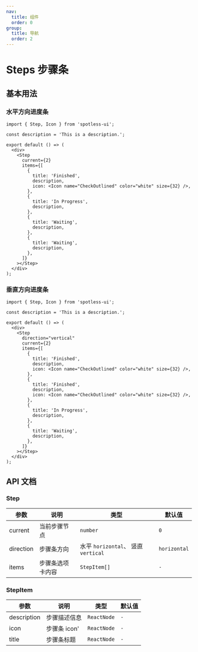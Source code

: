 ```yaml
---
nav:
  title: 组件
  order: 0
group:
  title: 导航
  order: 2
---
```


# Steps 步骤条

## 基本用法

### 水平方向进度条

```tsx
import { Step, Icon } from 'spotless-ui';

const description = 'This is a description.';

export default () => (
  <div>
    <Step
      current={2}
      items={[
        {
          title: 'Finished',
          description,
          icon: <Icon name="CheckOutlined" color="white" size={32} />,
        },
        {
          title: 'In Progress',
          description,
        },
        {
          title: 'Waiting',
          description,
        },
        {
          title: 'Waiting',
          description,
        },
      ]}
    ></Step>
  </div>
);
```

### 垂直方向进度条

```tsx
import { Step, Icon } from 'spotless-ui';

const description = 'This is a description.';

export default () => (
  <div>
    <Step
      direction="vertical"
      current={2}
      items={[
        {
          title: 'Finished',
          description,
          icon: <Icon name="CheckOutlined" color="white" size={32} />,
        },
        {
          title: 'Finished',
          description,
          icon: <Icon name="CheckOutlined" color="white" size={32} />,
        },
        {
          title: 'In Progress',
          description,
        },
        {
          title: 'Waiting',
          description,
        },
      ]}
    ></Step>
  </div>
);
```

## API 文档

### Step

| 参数      | 说明             | 类型                                | 默认值       |
| --------- | ---------------- | ----------------------------------- | ------------ |
| current   | 当前步骤节点     | `number`                            | `0`          |
| direction | 步骤条方向       | 水平 `horizontal`、 竖直 `vertical` | `horizontal` |
| items     | 步骤条选项卡内容 | `StepItem[]`                        | `-`          |

### StepItem

| 参数        | 说明         | 类型        | 默认值 |
| ----------- | ------------ | ----------- | ------ |
| description | 步骤描述信息 | `ReactNode` | `-`    |
| icon        | 步骤条 icon' | `ReactNode` | `-`    |
| title       | 步骤条标题   | `ReactNode` | `-`    |
